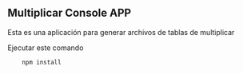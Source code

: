 

## Multiplicar Console APP

Esta es una aplicación para generar archivos de tablas de multiplicar 

Ejecutar este comando 

````
    npm install

````